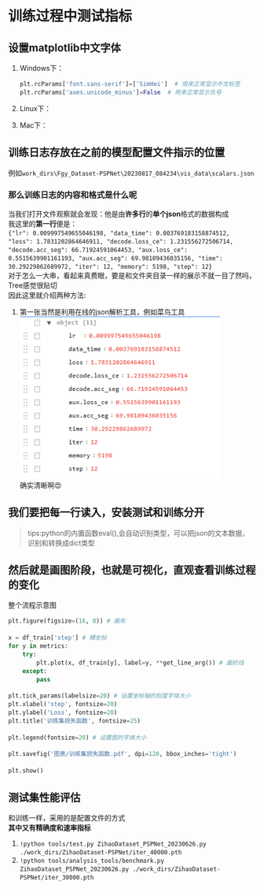 # 训练过程中测试指标
## 设置matplotlib中文字体
1. Windows下：
    ```python
    plt.rcParams['font.sans-serif']=['SimHei']  # 用来正常显示中文标签 
    plt.rcParams['axes.unicode_minus']=False  # 用来正常显示负号
    ```
2. Linux下：
    
3. Mac下：

## 训练日志存放在之前的模型配置文件指示的位置
例如`work_dirs\Fgy_Dataset-PSPNet\20230817_084234\vis_data\scalars.json`
### 那么训练日志的内容和格式是什么呢
当我们打开文件观察就会发现：他是由**许多行**的**单个json**格式的数据构成  
我这里的**第一行**便是：   
`{"lr": 0.009997549655046198, "data_time": 0.003769183158874512, "loss": 1.7831202864646911, "decode.loss_ce": 1.231556272506714, "decode.acc_seg": 66.71924591064453, "aux.loss_ce": 0.5515639901161193, "aux.acc_seg": 69.98109436035156, "time": 30.29229862689972, "iter": 12, "memory": 5198, "step": 12}`  
对于怎么一大串，看起来真费眼，要是和文件夹目录一样的展示不就一目了然吗，Tree感觉很贴切  
因此这里就介绍两种方法:
1. 第一张当然是利用在线的json解析工具，例如菜鸟工具  
    ![img](../img/T5-1.png "img")  
    确实清晰啊😍

## 我们要把每一行读入，安装测试和训练分开
> tips:python的内置函数eval(),会自动识别类型，可以把json的文本数据，识别和转换成dict类型

## 然后就是画图阶段，也就是可视化，直观查看训练过程的变化
整个流程示意图
```python
plt.figure(figsize=(16, 8)) # 画布

x = df_train['step'] # 横坐标
for y in metrics:
    try:
        plt.plot(x, df_train[y], label=y, **get_line_arg()) # 画折线
    except:
        pass

plt.tick_params(labelsize=20) # 设置坐标轴的刻度字体大小
plt.xlabel('step', fontsize=20)
plt.ylabel('Loss', fontsize=20)
plt.title('训练集损失函数', fontsize=25)

plt.legend(fontsize=20) # 设置图列字体大小

plt.savefig('图表/训练集损失函数.pdf', dpi=120, bbox_inches='tight')

plt.show()
```
## 测试集性能评估
和训练一样，采用的是配置文件的方式  
**其中又有精确度和速率指标**
1. `!python tools/test.py ZihaoDataset_PSPNet_20230626.py ./work_dirs/ZihaoDataset-PSPNet/iter_40000.pth`
2. `!python tools/analysis_tools/benchmark.py ZihaoDataset_PSPNet_20230626.py ./work_dirs/ZihaoDataset-PSPNet/iter_30000.pth`